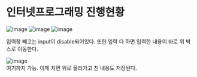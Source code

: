 # 인터넷프로그래밍 진행현황
![image](https://github.com/ChaeDoll/TIL/assets/108540812/fafaf426-726c-4c24-8279-03115989b074)
![image](https://github.com/ChaeDoll/TIL/assets/108540812/a712a126-7688-4bce-9a72-5d08b05f9783)
![image](https://github.com/ChaeDoll/TIL/assets/108540812/43b88eb3-203f-49ae-8564-42698f4da336)

입력창 빼고는 input이 disable되어있다.
또한 입력 다 하면 입력한 내용이 바로 위 박스로 이동한다.

![image](https://github.com/ChaeDoll/TIL/assets/108540812/745fce37-f231-4b05-a93e-246e77d3803f)  
여기까지 가능. 이제 치면 위로 올라가고 친 내용도 저장된다.
